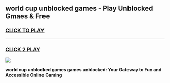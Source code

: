 
## world cup unblocked games - Play Unblocked Gmaes & Free
<h3>
<a href="https://news.freeplayer.one?title=world_cup_unblocked_games&ref=23F">CLICK TO PLAY</a></h3>
<hr>

<h3>
<a href="https://news.freeplayer.one?title=world_cup_unblocked_games&ref=23F">CLICK 2 PLAY</a>
  
</h3>

<a href="https://news.freeplayer.one?title=world_cup_unblocked_games&ref=23F/"><img src="https://clearcache.store/games.png"></a>


**world cup unblocked games games unblocked: Your Gateway to Fun and Accessible Online Gaming**
